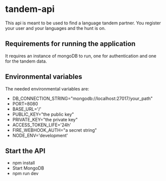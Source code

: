 # tandem-api

This api is meant to be used to find a language tandem partner. You register your user and your languages and the hunt is on.


## Requirements for running the application
It requires an instance of mongoDB to run, one for authentication and one for the tandem data.

## Environmental variables 
The needed environmental variables are:

* DB_CONNECTION_STRING="mongodb://localhost:27017/your_path"
* PORT=8080
* BASE_URL='/'
* PUBLIC_KEY="the public key"
* PRIVATE_KEY="the private key"
* ACCESS_TOKEN_LIFE='24h'
* FIRE_WEBHOOK_AUTH="a secret string"
* NODE_ENV='development'


## Start the API
* npm install
* Start MongoDB 
* npm run dev